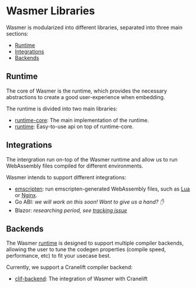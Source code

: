 # Wasmer Libraries

Wasmer is modularized into different libraries, separated into three main sections:

- [Runtime](#Runtime)
- [Integrations](#Integrations)
- [Backends](#Backends)

## Runtime

The core of Wasmer is the runtime, which provides the necessary
abstractions to create a good user-experience when embedding.

The runtime is divided into two main libraries:

- [runtime-core](./runtime-core/): The main implementation of the runtime.
- [runtime](./runtime/): Easy-to-use api on top of runtime-core.

## Integrations

The intergration run on-top of the Wasmer runtime and allow us to run WebAssembly files compiled for different environments.

Wasmer intends to support different integrations:

- [emscripten](./emscripten): run emscripten-generated WebAssembly files, such as [Lua](../examples/lua.wasm) or [Nginx](../examples/nginx/nginx.wasm).
- Go ABI: _we will work on this soon! Want to give us a hand? ✋_
- Blazor: _researching period, see [tracking issue](https://github.com/wasmerio/wasmer/issues/97)_

## Backends

The Wasmer [runtime](./runtime) is designed to support multiple compiler backends, allowing the user
to tune the codegen properties (compile speed, performance, etc) to fit your usecase best.

Currently, we support a Cranelift compiler backend:

- [clif-backend](./clif-backend/): The integration of Wasmer with Cranelift
